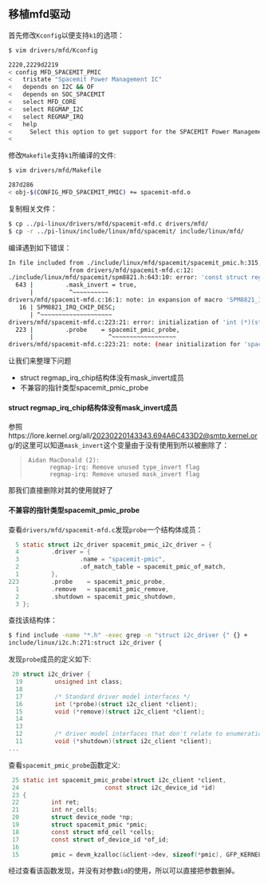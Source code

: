 ## 移植mfd驱动

[^Note]: 欲要移植此驱动请先移植I2C驱动

首先修改`Kconfig`以便支持`k1`的选项：

```bash
$ vim drivers/mfd/Kconfig

2220,2229d2219
< config MFD_SPACEMIT_PMIC
< 	tristate "Spacemit Power Management IC"
< 	depends on I2C && OF
< 	depends on SOC_SPACEMIT
< 	select MFD_CORE
< 	select REGMAP_I2C
< 	select REGMAP_IRQ
< 	help
< 	  Select this option to get support for the SPACEMIT Power Management ICs.
< 
```

修改`Makefile`支持`k1`所编译的文件:

```bash
$ vim drivers/mfd/Makefile

287d286
< obj-$(CONFIG_MFD_SPACEMIT_PMIC) += spacemit-mfd.o
```

复制相关文件：

```bash
$ cp ../pi-linux/drivers/mfd/spacemit-mfd.c drivers/mfd/
$ cp -r ../pi-linux/include/linux/mfd/spacemit/ include/linux/mfd/
```

编译遇到如下错误：

```bash
In file included from ./include/linux/mfd/spacemit/spacemit_pmic.h:315,
                 from drivers/mfd/spacemit-mfd.c:12:
./include/linux/mfd/spacemit/spm8821.h:643:10: error: 'const struct regmap_irq_chip' has no member named 'mask_invert'; did you mean 'ack_invert'?
  643 |         .mask_invert = true,                                    \
      |          ^~~~~~~~~~~
drivers/mfd/spacemit-mfd.c:16:1: note: in expansion of macro 'SPM8821_IRQ_CHIP_DESC'
   16 | SPM8821_IRQ_CHIP_DESC;
      | ^~~~~~~~~~~~~~~~~~~~~
drivers/mfd/spacemit-mfd.c:223:21: error: initialization of 'int (*)(struct i2c_client *)' from incompatible pointer type 'int (*)(struct i2c_client *, const struct i2c_device_id *)' [-Werror=incompatible-pointer-types]
  223 |         .probe    = spacemit_pmic_probe,
      |                     ^~~~~~~~~~~~~~~~~~~
drivers/mfd/spacemit-mfd.c:223:21: note: (near initialization for 'spacemit_pmic_i2c_driver.probe')
```

让我们来整理下问题

- struct regmap_irq_chip结构体没有mask_invert成员
- 不兼容的指针类型spacemit_pmic_probe

#### struct regmap_irq_chip结构体没有mask_invert成员

参照https://lore.kernel.org/all/20230220143343.694A6C433D2@smtp.kernel.org/的这里可以知道`mask_invert`这个变量由于没有使用到所以被删除了：

> ```
> Aidan MacDonald (2):
>       regmap-irq: Remove unused type_invert flag
>       regmap-irq: Remove unused mask_invert flag
> ```

那我们直接删除对其的使用就好了

#### 不兼容的指针类型spacemit_pmic_probe

查看`drivers/mfd/spacemit-mfd.c`发现`probe`一个结构体成员：

```c
  5 static struct i2c_driver spacemit_pmic_i2c_driver = {
  4         .driver = {
  3                 .name = "spacemit-pmic",
  2                 .of_match_table = spacemit_pmic_of_match,
  1         },
223         .probe    = spacemit_pmic_probe,
  1         .remove   = spacemit_pmic_remove,
  2         .shutdown = spacemit_pmic_shutdown,
  3 };
```

查找该结构体：

```bash
$ find include -name "*.h" -exec grep -n "struct i2c_driver {" {} +
include/linux/i2c.h:271:struct i2c_driver {
```

发现`probe`成员的定义如下:

```c
 20 struct i2c_driver {
  19         unsigned int class;
  18 
  17         /* Standard driver model interfaces */
  16         int (*probe)(struct i2c_client *client);
  15         void (*remove)(struct i2c_client *client);
  14 
  13 
  12         /* driver model interfaces that don't relate to enumeration  */
  11         void (*shutdown)(struct i2c_client *client);
...
```

查看`spacemit_pmic_probe`函数定义:

```c
 25 static int spacemit_pmic_probe(struct i2c_client *client,
 24                        const struct i2c_device_id *id)
 23 {
 22         int ret;
 21         int nr_cells;
 20         struct device_node *np;
 19         struct spacemit_pmic *pmic;
 18         const struct mfd_cell *cells;
 17         const struct of_device_id *of_id;
 16 
 15         pmic = devm_kzalloc(&client->dev, sizeof(*pmic), GFP_KERNEL);

```

经过查看该函数发现，并没有对参数`id`的使用，所以可以直接把参数删掉。

